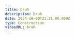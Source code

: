 ```yaml
---
title: bruh
description: bruh
date: 2024-10-08T21:21:00.000Z
type: Construction
videoURL: bruh
---
```

